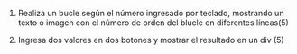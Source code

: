 1. Realiza un bucle según el número ingresado por teclado,  mostrando un texto o imagen con  el número de orden del blucle en diferentes líneas(5)

2. Ingresa dos valores en dos botones y mostrar el resultado en un div (5)
